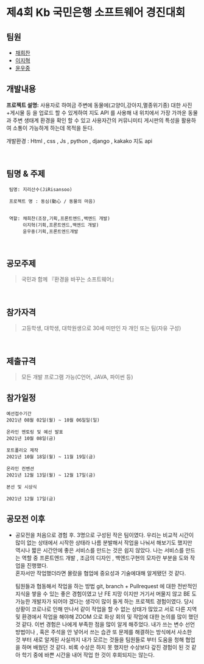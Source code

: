 # 제4회 Kb 국민은행 소프트웨어 경진대회   



## 팀원 

- [채희찬](https://github.com/chae-heechan)
- [이지혁](https://github.com/olzlgur)
- [윤우중](https://github.com/woojoung1217)


## 개발내용 

**프로젝트 설명:**
사용자로 하여금 주변에 동물에(고양이,강아지,멸종위기종) 
대한 사진+게시물 등 을 업로드 할 수 있게하여 지도 API 를 사용해 내 위치에서 가장 가까운 동물과 주변 생태계 환경을  확인 할 수 있고  사용자간의 커뮤니미티 게시판의
특성을 활용하여 소통이 가능하게 하는데 목적을 둔다.


개발환경 : Html , css , Js , python , django , kakako 지도 api 






<br>

## 팀명 & 주제 
```
 팀명: 지리산수(JiRisansoo)

 프로젝트 명 : 동심(動心 / 동물의 마음)
 

 역할: 채희찬(조장,기획,프론트엔드,백엔드 개발)
      이지혁(기획,프론트엔드,백엔드 개발)
      윤우중(기획,프론트엔드개발
```
<br>

## 공모주제
>국민과 함께 『환경을 바꾸는 소프트웨어』

<br>

## 참가자격
>고등학생, 대학생, 대학원생으로 30세 미만인 자
>개인 또는 팀(자유 구성)

<br>



## 제출규격
>모든 개발 프로그램 가능(C언어, JAVA, 파이썬 등)

## 참가일정

```
예선접수기간
2021년 08월 02일(월) ~ 10월 06일일(일)

온라인 멘토링 및 예선 발표
2021년 10월 08일(금)

포트폴리오 제작
2021년 10월 18일(월) ~ 11월 19일(금)

온라인 컨벤션
2021년 12월 13일(월) ~ 12월 17일(금)

본선 및 시상식

2021년 12월 17일(금)
```

## 공모전 이후 

-  공모전을 처음으로 경험 후. 3명으로 구성된 작은 팀이였다. 우리는 비교적 시간이 많이 없는 상태에서 시작한 상태라 
   나름 분발해서 작업을 나눠서 해보기도 했지만 역시나 짧은 시간안에 좋은 서비스를 만드는 것은 쉽지 않았다.
   나는 서비스를 만드는 역할 중 프론트엔드 개발 , 조금의 디자인 , 백엔드구현의  모자란 부분을 도와 작업을 진행했다.
   <br>
   혼자서만 작업했더라면  몰랐을 협업에 중요성과 기술에대해 알게됐던 것 같다.

   팀원들과 협동해서 작업을 하는 방법 git, branch + Pullrequest 에 대한 전반적인 지식을 쌓을 수 있는 좋은 경험이였고
   난 FE 지망 이지만 거기서 머물지 않고 BE 도 가능한 개발자가 되어야 겠다는 생각이 많이 들게 하는 
   프로젝트 경험이였다.  당시 상황이 코로나로 인해 만나서 같이 작업을 할 수 없는 상태가 많았고 서로 다른 지역 및 
   환경에서 작업을 해야해 ZOOM 으로 화상 회의 및 작업에 대한 논의를 많이 했던 것 같다.
   이번 경험은 나에게 부족한 점을 많이 알게 해주었다. 내가 쓰는 변수 선언 방법이나 , 혹은 주석을 안 넣어서 쓰는 습관 또 문제를 해결하는 방식에서 
   사소한 것 부터 새로 알게된 사실까지  내가 모르는 것들을 팀원들로 부터 도움을 청해 협업을 하며 배웠던 것 같다.
   비록 수상은 하지 못 했지만 수상보다 갚진 경험이 된 것 같아 학기 중에 바쁜 시간을 내어 작업 한 것이 후회되지는 않는다.
   
   
